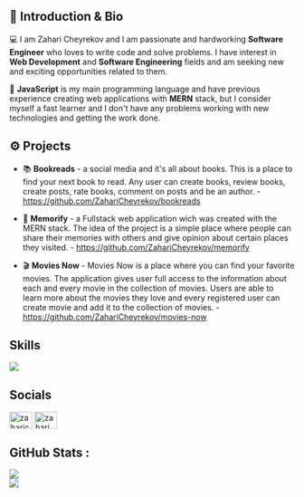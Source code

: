 ## 👋 Introduction & Bio
💻 I am Zahari Cheyrekov and I am passionate and hardworking <strong>Software Engineer</strong> who loves to write code and solve problems. I have interest in <strong>Web Development</strong> and <strong>Software Engineering</strong> fields and am seeking new and exciting opportunities related to them.

🧠 <strong>JavaScript</strong> is my main programming language and have previous experience creating web applications with <strong>MERN</strong> stack, but I consider myself a fast learner and I don't have any problems working with new technologies and getting the work done.

## ⚙️ Projects

   - 📚 <strong>Bookreads</strong> - a social media and it's all about books. This is a place to find your next book to read. Any user can create books, review books, create posts, rate books, comment on posts and be an author. - https://github.com/ZahariCheyrekov/bookreads

   - 📸 <strong>Memorify</strong> -  a Fullstack web application wich was created with the MERN stack. The idea of the project is a simple place where people can share their memories with others and give opinion about certain places they visited. - https://github.com/ZahariCheyrekov/memorify

   - 🎬 <strong>Movies Now</strong> - Movies Now is a place where you can find your favorite movies. The application gives user full access to the information about each and every movie in the collection of movies. Users are able to learn more about the movies they love and every registered user can create movie and add it to the collection of movies. - https://github.com/ZahariCheyrekov/movies-now


## Skills

<a href="https://skillicons.dev">
   <img src="https://skillicons.dev/icons?i=js,html,css,ts,mongodb,nodejs,react,express,java,firebase,sass,git" />
</a>

## Socials
<p align="left">
<a href="https://www.linkedin.com/in/zahari-cheyrekov-5647a9227/" target="blank"><img align="center" src="https://raw.githubusercontent.com/rahuldkjain/github-profile-readme-generator/master/src/images/icons/Social/linked-in-alt.svg" alt="zaharicheyrekov" height="30" width="40" /></a>
<a href="https://www.facebook.com/zahari.cheyrekov/" target="blank"><img align="center" src="https://raw.githubusercontent.com/rahuldkjain/github-profile-readme-generator/master/src/images/icons/Social/facebook.svg" alt="zahari cheyrekov" height="30" width="40" /></a>
</p>

## GitHub Stats :
![](https://github-readme-stats.vercel.app/api/top-langs/?username=ZahariCheyrekov&theme=dark&hide_border=false&include_all_commits=false&count_private=false&layout=compact)<br/>
![](https://github-readme-streak-stats.herokuapp.com/?user=ZahariCheyrekov&theme=dark&hide_border=false)



